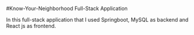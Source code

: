 #Know-Your-Neighborhood Full-Stack Application

In this full-stack application that I used Springboot, MySQL as backend and React js as frontend.
